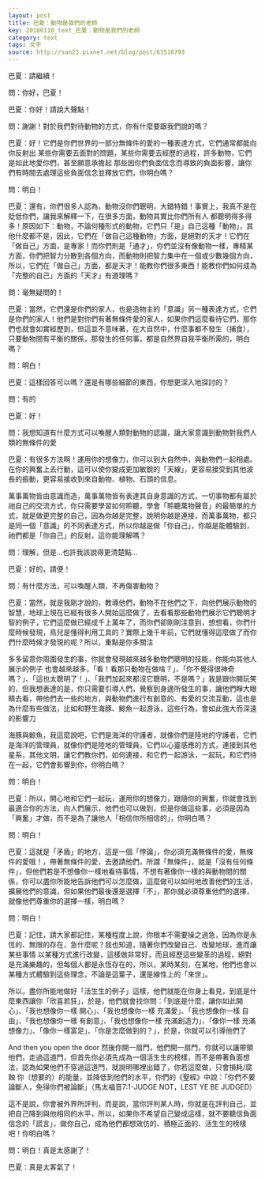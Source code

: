 ```yaml
---
layout: post
title: 巴夏：動物是我們的老師
key: 20180110_text_巴夏：動物是我們的老師
category: text
tags: 文字
source: http://san23.pixnet.net/blog/post/63516793
---
```



巴夏：請繼續！

問：你好，巴夏！

巴夏：你好！請說大聲點！

問：謝謝！對於我們對待動物的方式，你有什麼要跟我們說的嗎？

巴夏：好！它們是你們世界的一部分無條件的愛的一種表達方式，它們通常都能向你反射出 某些你需要去面對的問題，某些你需要去經歷的過程，許多動物，它們是如此地愛你們，甚至願意承擔起 那些因你們負面信念而導致的負面影響，讓你們有時間去處理這些負面信念並釋放它們，你明白嗎？

問：明白！

巴夏：還有，你們很多人認為，動物沒你們聰明，大錯特錯！事實上，我真不是在貶低你們，讓我來解釋一下，在很多方面，動物其實比你們所有人 都聰明得多得多！原因如下：動物，不論何種形式的動物，它們只「是」自己這種「動物」，其他什麼都不是，因此，它們在「做自己這種動物」方面，是絕對的天才！它們在「做自己」方面，是專家！而你們則是「通才」，你們並沒有像動物一樣，專精某方面，你們把智力分散到各個方向，而動物則把智力集中在一個或少數幾個方向，所以，它們在「做自己」方面，都是天才！能教你們很多東西！能教你們如何成為「完整的自己」方面的「天才」有道理嗎？

問：毫無疑問的！

巴夏：當然，它們還是你們的家人，也是造物主的「意識」另一種表達方式，它們是你們的家人！他們是對你們有著無條件愛的家人，如果你們這麼看待它們，那你們也就會如實經歷到，但這並不意味著，在大自然中，什麼事都不發生（捕食），只要動物間有平衡的關係，那發生的任何事，都是自然界自我平衡所需的，明白嗎？

問：明白！

巴夏：這樣回答可以嗎？還是有哪些細節的東西，你想更深入地探討的？

問：有的

巴夏：好！

問：我想知道有什麼方式可以喚醒人類對動物的認識，讓大家意識到動物對我們人類的無條件的愛

巴夏：有很多方法啊！運用你的想像力，你可以到大自然中，與動物們一起相處。在你的興奮上去行動，這可以使你變成更加敏銳的「天線」，更容易接受到其他波長的振動，更容易接收到來自動物、植物、石頭的信息。

萬事萬物皆由意識而造，萬事萬物皆有表達其自身意識的方式，一切事物都有屬於祂自己的交流方式，你只需要學習如何聆聽，學會「聆聽萬物聲音」的最簡單的方式，就是做更完整的自己，因為你越是完整，說明你越是連接，而萬事萬物，都只是同一個「意識」的不同表達方式，所以你越是做「你自己」，你越是能體驗到，祂們都是「你自己」的反射，這你能理解嗎？

問：理解，但是…也許我該說得更清楚點…

巴夏：好的，請便！

問：有什麼方法，可以喚醒人類，不再傷害動物？

巴夏：當然，就是我剛才說的，教導他們，動物不在他們之下，向他們展示動物的智慧，地球上現在已經有很多人開始這麼做了，去看看那些動物們展示它們聰明才智的例子，它們這麼做已經成千上萬年了，而你們卻剛剛注意到，想想看，你們什麼時候發現，鳥兒是懂得利用工具的？實際上幾千年前，它們就懂得這麼做了而你們什麼時候才發現的呢？所以，重點是你多關注

多多留意你周圍發生的事，你就會發現越來越多動物們聰明的技能，你能向其他人展示的例子 也會越來越多，「看！看那只動物在做啥？」、「你不覺得很神奇嗎？」、「這也太聰明了！」、「我們加起來都沒它聰明，不是嗎？」我是跟你開玩笑的，但我想表達的是，你只需要引導人們，覺察到身邊所發生的事，讓他們睜大眼睛去看，帶他們去一些的地方，與動物們進行有創意的、有愛的交流互動，這也是為什麼有些做法，比如和野生海豚、鯨魚一起游泳，這些行為，會如此強大而深遠的影響力

海豚與鯨魚，我這麼說吧，它們是海洋的守護者，就像你們是陸地的守護者，它們是海洋的管理員，就像你們是陸地的管理員，它們以心靈感應的方式，連接到其他星系，其他文明，讓它們教你們，如何連接，和它們一起游泳，一起玩，和它們待在一起，它們會影響到你，你明白嗎？

問：明白！

巴夏：所以，開心地和它們一起玩，運用你的想像力，跟隨你的興奮，你就會找到最適合你的方法，向人們展示，他們也可以做到，但是你做這些事，必須是因為「興奮」才做，而不是為了讓他人「相信你所相信的」，你明白嗎？

問：明白！

巴夏：這就是「矛盾」的地方，這是一個「悖論」，你必須充滿無條件的愛，無條件的愛哦！，帶著無條件的愛，去邀請他們，所謂「無條件」，就是「沒有任何條件」，但他們若是不想像你一樣地看待事情，不想有著像你一樣的與動物間的關係，你可以盡你所能地告訴他們可以怎麼做，這麼做可以如何地改善他們的生活，擴展他們的意識，但如果他們最後還是選擇「不」，那你就必須尊重他們的選擇，就像他們尊重你的選擇一樣，明白嗎？

問：明白！

巴夏：記住，請大家都記住，某種程度上說，你根本不需要操之過急，因為你是永恆的、無限的存在，急什麼呢？我也知道，隨著你們改變自己、改變地球，進而讓某些事情 以某種方式進行改變，這樣做非常好，而且經歷這些變革的過程，絕對是充滿樂趣的，但每個人都是永恆存在的，所以，某時某刻，在某地，他們也會以某種方式體驗到這些理念，不論是這輩子，還是線性上的「來世」。

所以，盡你所能地做好「活生生的例子」這樣，他們就能在你身上看見，到底是什麼東西讓你「欣喜若狂」，於是，他們就會找你問：「到底是什麼，讓你如此開心」、「我也想像你一樣 開心」、「我也想像你一樣 充滿愛」、「我也想像你一樣 自由」、「我也想像你一樣 有創意」、「我也想像你一樣 充滿創造力」、「像你一樣 充滿想像力」、「像你一樣富足」、「你是怎麼做到的？」，於是，你就可以引導他們了

And then you open the door
然後你開一扇門，他們開一扇門，你就可以讓帶領他們，走過這道門，但首先你必須先成為一個活生生的榜樣，而不是帶著負面想法，認為如果他們不穿過這道門，就說明哪裡出錯了，你若這麼做，只會損耗/腐蝕 你（想要的）的能量，並降低到他們的水平，你們的《聖經》中說：「你們不要論斷人，免得你們被論斷」（馬太福音7:1-JUDGE NOT，LEST YE BE JUDGED）

這不是說，你會被外界所評判，而是說，當你評判某人時，你就是在評判自己，並把自己降到與他相同的水平，所以，如果你不希望自己變成這樣，就不要聽信負面信念的「謊言」，做你自己，成為他們都想效仿的、積極正面的、活生生的榜樣吧！你明白嗎？

問：明白！真是太感謝了！

巴夏：真是太客氣了！
